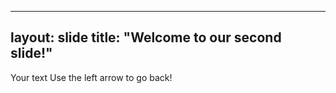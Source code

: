 ---
 layout: slide
 title: "Welcome to our second slide!"
 --- 
Your text 
Use the left arrow to go back!
